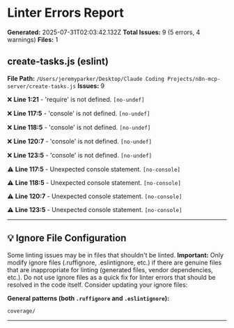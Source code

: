 # Linter Errors Report

**Generated:** 2025-07-31T02:03:42.132Z
**Total Issues:** 9 (5 errors, 4 warnings)
**Files:** 1

## create-tasks.js (eslint)

**File Path:** `/Users/jeremyparker/Desktop/Claude Coding Projects/n8n-mcp-server/create-tasks.js`
**Issues:** 9

❌ **Line 1:21** - 'require' is not defined. `[no-undef]`

❌ **Line 117:5** - 'console' is not defined. `[no-undef]`

❌ **Line 118:5** - 'console' is not defined. `[no-undef]`

❌ **Line 120:7** - 'console' is not defined. `[no-undef]`

❌ **Line 123:5** - 'console' is not defined. `[no-undef]`

⚠️ **Line 117:5** - Unexpected console statement. `[no-console]`

⚠️ **Line 118:5** - Unexpected console statement. `[no-console]`

⚠️ **Line 120:7** - Unexpected console statement. `[no-console]`

⚠️ **Line 123:5** - Unexpected console statement. `[no-console]`

---

## 💡 Ignore File Configuration

Some linting issues may be in files that shouldn't be linted. **Important:** Only modify ignore files (.ruffignore, .eslintignore, etc.) if there are genuine files that are inappropriate for linting (generated files, vendor dependencies, etc.). Do not use ignore files as a quick fix for linter errors that should be resolved in the code itself. Consider updating your ignore files:

**General patterns (both `.ruffignore` and `.eslintignore`):**
```
coverage/
```

---

